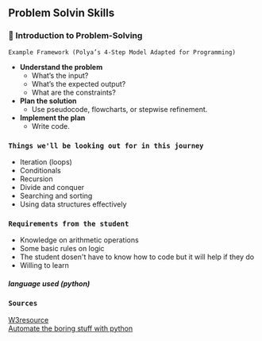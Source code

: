 ## Problem Solvin Skills

### 🧮 Introduction to Problem-Solving

`Example Framework (Polya’s 4-Step Model Adapted for Programming)`

* __Understand the problem__
    + What’s the input?
    + What’s the expected output?
    + What are the constraints?
* __Plan the solution__
    + Use pseudocode, flowcharts, or stepwise refinement.
* __Implement the plan__
    + Write code.

### `Things we'll be looking out for in this journey`

* Iteration (loops)
* Conditionals
* Recursion
* Divide and conquer
* Searching and sorting
* Using data structures effectively

### `Requirements from the student`
* Knowledge on arithmetic operations
* Some basic rules on logic
* The student dosen't have to know how to code but it will help if they do
* Willing to learn

##### __language used__ (python)

### `Sources`
[W3resource](https://www.w3resource.com/python-exercises/ "Go to w3resource") <br>
[Automate the boring stuff with python](https://automatetheboringstuff.com/ "Online book")
